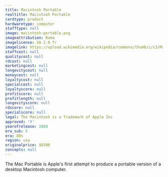 ```yaml
---
title: Macintosh Portable
realtitle: Macintosh Portable
cardtype: product
hardwaretype: computer
stafftype: null
image: macintosh-portable.png
imageattribution: Rama
imagelicense: SA 2.0 fr
imagelink: https://upload.wikimedia.org/wikipedia/commons/thumb/c/c3/Macintosh_Portable-IMG_7541.jpg/1280px-Macintosh_Portable-IMG_7541.jpg
staffcost: null
qualitycost: null
rdcost: null
marketingcost: null
longevitycost: null
moneycost: null
loyaltycost: null
specialcost: null
loyaltyscore: null
profitscore: null
profitlength: null
longevityscore: null
rdscore: null
specialscore: null
legal: The Macintosh is a Trademark of Apple Inc
approved: 'Y'
yearofrelease: 1989
era_sub: 5
era: 80s
region: usa
originalprice: $6500
concepts: null
---
```


The Mac Portable is Apple's first attempt to produce a portable version of a desktop Macintosh computer.
